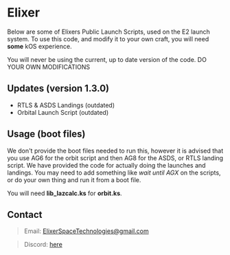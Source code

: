 # Elixer

Below are some of Elixers Public Launch Scripts, used on the E2 launch system. 
To use this code, and modify it to your own craft, you will need **some** kOS experience.

You will never be using the current, up to date version of the code. DO YOUR OWN MODIFICATIONS

## Updates (version 1.3.0)

* RTLS & ASDS Landings (outdated)
* Orbital Launch Script (outdated)

## Usage (boot files)

We don't provide the boot files needed to run this, however it is advised that you use AG6 for the orbit script
and then AG8 for the ASDS, or RTLS landing script. We have provided the code for actually doing the launches and landings.
You may need to add something like *wait until AGX* on the scripts, or do your own thing and run it from a boot file.

You will need **lib_lazcalc.ks** for **orbit.ks**.

## Contact

> Email: ElixerSpaceTechnologies@gmail.com 

> Discord: [here](https://discord.gg/ukGAYUF)

